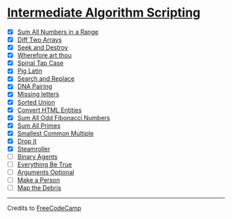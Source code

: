 # [Intermediate Algorithm Scripting](https://learn.freecodecamp.org/javascript-algorithms-and-data-structures/intermediate-algorithm-scripting)

- [x] [Sum All Numbers in a Range](01-sum-all-numbers-in-a-range.js)
- [x] [Diff Two Arrays](02-diff-two-arrays.js)
- [x] [Seek and Destroy](03-seek-and-destroy.js)
- [x] [Wherefore art thou](04-wherefore-art-thou.js)
- [x] [Spinal Tap Case](05-spinal-tap-case.js)
- [x] [Pig Latin](06-pig-latin.js)
- [x] [Search and Replace](07-search-and-replace.js)
- [x] [DNA Pairing](08-dna-pairing.js)
- [x] [Missing letters](09-missing-letters.js)
- [x] [Sorted Union](10-sorted-union.js)
- [x] [Convert HTML Entities](11-convert-html-entities.js)
- [x] [Sum All Odd Fibonacci Numbers](12-sum-all-odd-fibonacci-numbers.js)
- [x] [Sum All Primes](13-sum-all-primes.js)
- [x] [Smallest Common Multiple](14-smallest-common-multiple.js)
- [x] [Drop it](15-drop-it.js)
- [x] [Steamroller](16-steamroller.js)
- [ ] [Binary Agents](17-binary-agents.js)
- [ ] [Everything Be True](18-everything-be-true.js)
- [ ] [Arguments Optional](19-arguments-optional.js)
- [ ] [Make a Person](20-make-a-person.js)
- [ ] [Map the Debris](21-map-the-debris.js)

---

Credits to [FreeCodeCamp](https://www.freecodecamp.org/)
